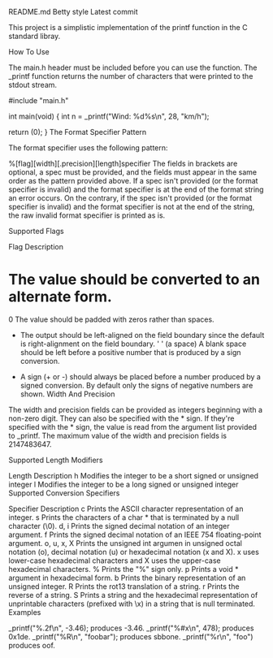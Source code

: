 README.md
Betty style Latest commit

This project is a simplistic implementation of the printf function in the C standard libray.

How To Use

The main.h header must be included before you can use the function. The _printf function returns the number of characters that were printed to the stdout stream.

#include "main.h"

int main(void)
{
  int n = _printf("Wind: %d%s\n", 28, "km/h");

  return (0);
}
The Format Specifier Pattern

The format specifier uses the following pattern:

%[flag][width][.precision][length]specifier
The fields in brackets are optional, a spec must be provided, and the fields must appear in the same order as the pattern provided above. If a spec isn't provided (or the format specifier is invalid) and the format specifier is at the end of the format string an error occurs. On the contrary, if the spec isn't provided (or the format specifier is invalid) and the format specifier is not at the end of the string, the raw invalid format specifier is printed as is.

Supported Flags

Flag	Description
#	The value should be converted to an alternate form.
0	The value should be padded with zeros rather than spaces.
-	The output should be left-aligned on the field boundary since the default is right-alignment on the field boundary.
' '	(a space) A blank space should be left before a positive number that is produced by a sign conversion.
+	A sign (+ or -) should always be placed before a number produced by a signed conversion. By default only the signs of negative numbers are shown.
Width And Precision

The width and precision fields can be provided as integers beginning with a non-zero digit. They can also be specified with the * sign. If they're specified with the * sign, the value is read from the argument list provided to _printf. The maximum value of the width and precision fields is 2147483647.

Supported Length Modifiers

Length	Description
h	Modifies the integer to be a short signed or unsigned integer
l	Modifies the integer to be a long signed or unsigned integer
Supported Conversion Specifiers

Specifier	Description
c	Prints the ASCII character representation of an integer.
s	Prints the characters of a char * that is terminated by a null character (\0).
d, i	Prints the signed decimal notation of an integer argument.
f	Prints the signed decimal notation of an IEEE 754 floating-point argument.
o, u, x, X	Prints the unsigned int argumen in unsigned octal notation (o), decimal notation (u) or hexadecimal notation (x and X). x uses lower-case hexadecimal characters and X uses the upper-case hexadecimal characters.
%	Prints the "%" sign only.
p	Prints a void * argument in hexadecimal form.
b	Prints the binary representation of an unsigned integer.
R	Prints the rot13 translation of a string.
r	Prints the reverse of a string.
S	Prints a string and the hexadecimal representation of unprintable characters (prefixed with \x) in a string that is null terminated.
Examples

_printf("%.2f\n", -3.46); produces -3.46.
_printf("%#x\n", 478); produces 0x1de.
_printf("%R\n", "foobar"); produces sbbone.
_printf("%r\n", "foo") produces oof.

